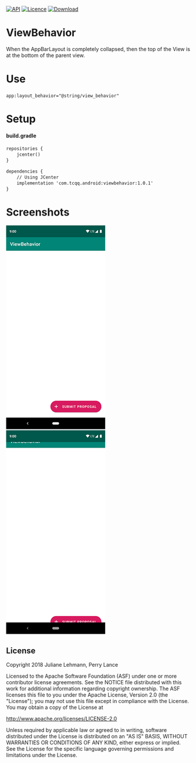 [![API](https://img.shields.io/badge/API-17%2B-brightgreen.svg?style=flat)](https://android-arsenal.com/api?level=17)
[![Licence](https://img.shields.io/badge/Licence-Apache2-blue.svg)](http://www.apache.org/licenses/LICENSE-2.0)
[ ![Download](https://api.bintray.com/packages/tcqq/android/viewbehavior/images/download.svg) ](https://bintray.com/tcqq/android/viewbehavior/_latestVersion)

# ViewBehavior

When the AppBarLayout is completely collapsed, then the top of the View is at the bottom of the parent view.

# Use

`app:layout_behavior="@string/view_behavior"`

# Setup
#### build.gradle
```
repositories {
    jcenter()
}
```
```
dependencies {
    // Using JCenter
    implementation 'com.tcqq.android:viewbehavior:1.0.1'
}
```

# Screenshots

![One](/screenshots/one.png)
![Two](/screenshots/two.png)

License
-------

Copyright 2018 Juliane Lehmann, Perry Lance

Licensed to the Apache Software Foundation (ASF) under one or more contributor
license agreements.  See the NOTICE file distributed with this work for
additional information regarding copyright ownership.  The ASF licenses this
file to you under the Apache License, Version 2.0 (the "License"); you may not
use this file except in compliance with the License.  You may obtain a copy of
the License at

  http://www.apache.org/licenses/LICENSE-2.0

Unless required by applicable law or agreed to in writing, software
distributed under the License is distributed on an "AS IS" BASIS, WITHOUT
WARRANTIES OR CONDITIONS OF ANY KIND, either express or implied.  See the
License for the specific language governing permissions and limitations under
the License.
